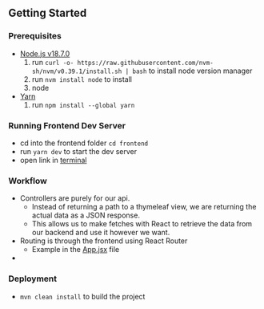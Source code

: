## Getting Started

### Prerequisites

* [Node.js v18.7.0](https://nodejs.org/en/)
    1. run `curl -o- https://raw.githubusercontent.com/nvm-sh/nvm/v0.39.1/install.sh | bash` to install node version manager
    2. run `nvm install node` to install
    3. node
* [Yarn](https://yarnpkg.com/)
    1. run `npm install --global yarn`

### Running Frontend Dev Server

* cd into the frontend folder `cd frontend`
* run `yarn dev` to start the dev server
* open link in [terminal](https://localhost:5173)

### Workflow

* Controllers are purely for our api.
    * Instead of returning a path to a thymeleaf view, we are returning the actual data as a JSON response.
    * This allows us to make fetches with React to retrieve the data from our backend and use it however we want.
* Routing is through the frontend using React Router
    * Example in the [App.jsx](./frontend/src/App.jsx) file
*

### Deployment

* `mvn clean install` to build the project
